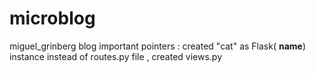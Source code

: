 # microblog
miguel_grinberg blog 
important pointers : created "cat" as Flask( __name__) instance 
instead of routes.py file , created views.py
